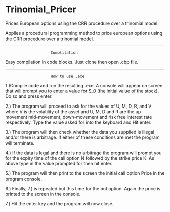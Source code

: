 # Trinomial_Pricer
Prices European options using the CRR procedure over a trinomial model.

Applies a procedural programming method to price european options using the CRR procedure over a trinomial model.

------------------------------------------------------------------------------
						Complilation


Easy compilation in code blocks. Just clone then open .cbp file.

-------------------------------------------------------------------------------
						How to use .exe
						
1.)Compile code and run the resulting .exe. A console will appear on screen that will prompt you to enter a value for S_0 (the initial value of the stock). Do so and press enter.

2.)	The program will proceed to ask for the values of U, M, D, R, and V where V is the volatility of the asset and U, M, D and R are the up-movement mid-movement, down-movement and risk free interest rate respectively. Type the value asked for into the keyboard and Hit enter.

3.)	The program will then check whether the data you supplied is illegal and/or there is arbitrage. If either of these conditions are met the program will terminate.

4.)	If the data is legal and there is no arbitrage the program will prompt you for the expiry time of the call option N followed by the strike price K. As above type in the value prompted for then hit enter.

5.)	The program will then print to the screen the initial call option Price in the program console.

6.)	Finally, 7.) is repeated but this time for the put option. Again the price is printed to the screen in the console.

7.)	Hit the enter key and the program will now close.
						


